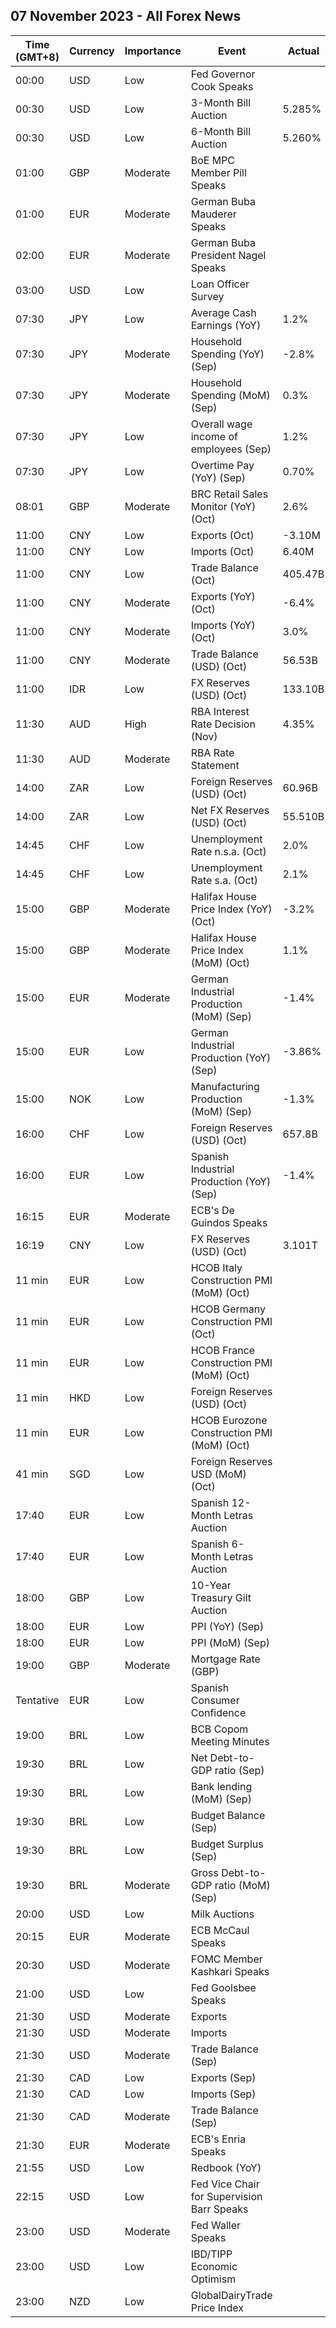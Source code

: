## 07 November 2023 - All Forex News

| Time (GMT+8) | Currency | Importance | Event | Actual | Forecast | Previous |
|------|----------|------------|-------|--------|----------|----------|
| 00:00 | USD | Low | Fed Governor Cook Speaks |  |  |  |
| 00:30 | USD | Low | 3-Month Bill Auction | 5.285% |  | 5.325% |
| 00:30 | USD | Low | 6-Month Bill Auction | 5.260% |  | 5.320% |
| 01:00 | GBP | Moderate | BoE MPC Member Pill Speaks |  |  |  |
| 01:00 | EUR | Moderate | German Buba Mauderer Speaks |  |  |  |
| 02:00 | EUR | Moderate | German Buba President Nagel Speaks |  |  |  |
| 03:00 | USD | Low | Loan Officer Survey |  |  |  |
| 07:30 | JPY | Low | Average Cash Earnings (YoY) | 1.2% | 1.0% | 0.8% |
| 07:30 | JPY | Moderate | Household Spending (YoY) (Sep) | -2.8% | -2.7% | -2.5% |
| 07:30 | JPY | Moderate | Household Spending (MoM) (Sep) | 0.3% | -0.4% | 3.9% |
| 07:30 | JPY | Low | Overall wage income of employees (Sep) | 1.2% |  | 0.8% |
| 07:30 | JPY | Low | Overtime Pay (YoY) (Sep) | 0.70% |  | 0.20% |
| 08:01 | GBP | Moderate | BRC Retail Sales Monitor (YoY) (Oct) | 2.6% | 2.4% | 2.8% |
| 11:00 | CNY | Low | Exports (Oct) | -3.10M |  | -0.60M |
| 11:00 | CNY | Low | Imports (Oct) | 6.40M |  | -0.80M |
| 11:00 | CNY | Low | Trade Balance (Oct) | 405.47B | 572.00B | 558.74B |
| 11:00 | CNY | Moderate | Exports (YoY) (Oct) | -6.4% | -3.3% | -6.2% |
| 11:00 | CNY | Moderate | Imports (YoY) (Oct) | 3.0% | -4.8% | -6.2% |
| 11:00 | CNY | Moderate | Trade Balance (USD) (Oct) | 56.53B | 82.00B | 77.71B |
| 11:00 | IDR | Low | FX Reserves (USD) (Oct) | 133.10B |  | 134.90B |
| 11:30 | AUD | High | RBA Interest Rate Decision (Nov) | 4.35% | 4.35% | 4.10% |
| 11:30 | AUD | Moderate | RBA Rate Statement |  |  |  |
| 14:00 | ZAR | Low | Foreign Reserves (USD) (Oct) | 60.96B |  | 61.13B |
| 14:00 | ZAR | Low | Net FX Reserves (USD) (Oct) | 55.510B |  | 54.980B |
| 14:45 | CHF | Low | Unemployment Rate n.s.a. (Oct) | 2.0% |  | 2.0% |
| 14:45 | CHF | Low | Unemployment Rate s.a. (Oct) | 2.1% | 2.1% | 2.1% |
| 15:00 | GBP | Moderate | Halifax House Price Index (YoY) (Oct) | -3.2% |  | -4.5% |
| 15:00 | GBP | Moderate | Halifax House Price Index (MoM) (Oct) | 1.1% | 0.2% | -0.3% |
| 15:00 | EUR | Moderate | German Industrial Production (MoM) (Sep) | -1.4% | -0.1% | -0.1% |
| 15:00 | EUR | Low | German Industrial Production (YoY) (Sep) | -3.86% |  | -1.54% |
| 15:00 | NOK | Low | Manufacturing Production (MoM) (Sep) | -1.3% |  | 1.4% |
| 16:00 | CHF | Low | Foreign Reserves (USD) (Oct) | 657.8B |  | 678.3B |
| 16:00 | EUR | Low | Spanish Industrial Production (YoY) (Sep) | -1.4% | -2.9% | -3.3% |
| 16:15 | EUR | Moderate | ECB's De Guindos Speaks |  |  |  |
| 16:19 | CNY | Low | FX Reserves (USD) (Oct) | 3.101T |  | 3.115T |
| 11 min | EUR | Low | HCOB Italy Construction PMI (MoM) (Oct) |  |  | 49.8 |
| 11 min | EUR | Low | HCOB Germany Construction PMI (Oct) |  |  | 39.3 |
| 11 min | EUR | Low | HCOB France Construction PMI (MoM) (Oct) |  |  | 43.7 |
| 11 min | HKD | Low | Foreign Reserves (USD) (Oct) |  |  | 415.70B |
| 11 min | EUR | Low | HCOB Eurozone Construction PMI (MoM) (Oct) |  |  | 43.6 |
| 41 min | SGD | Low | Foreign Reserves USD (MoM) (Oct) |  |  | 337.4B |
| 17:40 | EUR | Low | Spanish 12-Month Letras Auction |  |  | 3.862% |
| 17:40 | EUR | Low | Spanish 6-Month Letras Auction |  |  | 3.823% |
| 18:00 | GBP | Low | 10-Year Treasury Gilt Auction |  |  | 4.444% |
| 18:00 | EUR | Low | PPI (YoY) (Sep) |  | -12.5% | -11.5% |
| 18:00 | EUR | Low | PPI (MoM) (Sep) |  | 0.5% | 0.6% |
| 19:00 | GBP | Moderate | Mortgage Rate (GBP) |  |  | 7.93% |
| Tentative | EUR | Low | Spanish Consumer Confidence |  |  | 77.2 |
| 19:00 | BRL | Low | BCB Copom Meeting Minutes |  |  |  |
| 19:30 | BRL | Low | Net Debt-to-GDP ratio (Sep) |  |  | 59.9% |
| 19:30 | BRL | Low | Bank lending (MoM) (Sep) |  |  | 1.1% |
| 19:30 | BRL | Low | Budget Balance (Sep) |  | -68.000B | -106.561B |
| 19:30 | BRL | Low | Budget Surplus (Sep) |  |  | -22.830B |
| 19:30 | BRL | Moderate | Gross Debt-to-GDP ratio (MoM) (Sep) |  | 74.6% | 74.4% |
| 20:00 | USD | Low | Milk Auctions |  |  | 3,202.0 |
| 20:15 | EUR | Moderate | ECB McCaul Speaks |  |  |  |
| 20:30 | USD | Moderate | FOMC Member Kashkari Speaks |  |  |  |
| 21:00 | USD | Low | Fed Goolsbee Speaks |  |  |  |
| 21:30 | USD | Moderate | Exports |  |  | 256.00B |
| 21:30 | USD | Moderate | Imports |  |  | 314.30B |
| 21:30 | USD | Moderate | Trade Balance (Sep) |  | -59.90B | -58.30B |
| 21:30 | CAD | Low | Exports (Sep) |  |  | 64.56B |
| 21:30 | CAD | Low | Imports (Sep) |  |  | 63.84B |
| 21:30 | CAD | Moderate | Trade Balance (Sep) |  | 1.00B | 0.72B |
| 21:30 | EUR | Moderate | ECB's Enria Speaks |  |  |  |
| 21:55 | USD | Low | Redbook (YoY) |  |  | 5.3% |
| 22:15 | USD | Low | Fed Vice Chair for Supervision Barr Speaks |  |  |  |
| 23:00 | USD | Moderate | Fed Waller Speaks |  |  |  |
| 23:00 | USD | Low | IBD/TIPP Economic Optimism |  | 40.2 | 36.3 |
| 23:00 | NZD | Low | GlobalDairyTrade Price Index |  |  | 4.3% |
